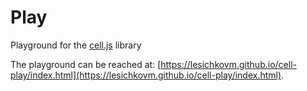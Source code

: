 # Play

Playground for the [cell.js](https://github.com/lesichkovm/cell) library

The playground can be reached at:  [https://lesichkovm.github.io/cell-play/index.html](https://lesichkovm.github.io/cell-play/index.html).
